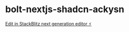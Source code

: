 # bolt-nextjs-shadcn-ackysn

[Edit in StackBlitz next generation editor ⚡️](https://stackblitz.com/~/github.com/113016/bolt-nextjs-shadcn-ackysn)